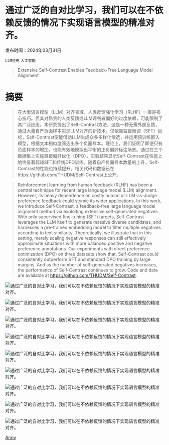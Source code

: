 # 通过广泛的自对比学习，我们可以在不依赖反馈的情况下实现语言模型的精准对齐。

发布时间：2024年03月31日

`LLM应用` `人工智能`

> Extensive Self-Contrast Enables Feedback-Free Language Model Alignment

# 摘要

> 在大型语言模型（LLM）对齐领域，人类反馈强化学习（RLHF）一直是核心技巧。但其对昂贵的人类反馈或LLM评判者偏好的过度依赖，可能限制了其广泛应用。本研究提出了Self-Contrast方法，这是一种无需外部反馈，通过大量自产负面样本实现LLM对齐的新技术。仅依靠监督微调（SFT）目标，Self-Contrast便能借助LLM生成众多多样化候选，并运用预训练嵌入模型，根据文本相似度筛选出多个负面样本。理论上，我们证明了即便只有负面样本的增加，也能有效地模拟出平衡的正负偏好标注场景。通过在三个数据集上实施直接偏好优化（DPO），实验结果显示Self-Contrast在性能上始终显著超越SFT和传统DPO训练。随着自产负面样本数量的上升，Self-Contrast的性能也持续提升。相关代码和数据已在https://github.com/THUDM/Self-Contrast上公开。

> Reinforcement learning from human feedback (RLHF) has been a central technique for recent large language model (LLM) alignment. However, its heavy dependence on costly human or LLM-as-Judge preference feedback could stymie its wider applications. In this work, we introduce Self-Contrast, a feedback-free large language model alignment method via exploiting extensive self-generated negatives. With only supervised fine-tuning (SFT) targets, Self-Contrast leverages the LLM itself to generate massive diverse candidates, and harnesses a pre-trained embedding model to filter multiple negatives according to text similarity. Theoretically, we illustrate that in this setting, merely scaling negative responses can still effectively approximate situations with more balanced positive and negative preference annotations. Our experiments with direct preference optimization (DPO) on three datasets show that, Self-Contrast could consistently outperform SFT and standard DPO training by large margins. And as the number of self-generated negatives increases, the performance of Self-Contrast continues to grow. Code and data are available at https://github.com/THUDM/Self-Contrast.

![通过广泛的自对比学习，我们可以在不依赖反馈的情况下实现语言模型的精准对齐。](../../../paper_images/2404.00604/x2.png)

![通过广泛的自对比学习，我们可以在不依赖反馈的情况下实现语言模型的精准对齐。](../../../paper_images/2404.00604/x3.png)

![通过广泛的自对比学习，我们可以在不依赖反馈的情况下实现语言模型的精准对齐。](../../../paper_images/2404.00604/x4.png)

![通过广泛的自对比学习，我们可以在不依赖反馈的情况下实现语言模型的精准对齐。](../../../paper_images/2404.00604/x5.png)

![通过广泛的自对比学习，我们可以在不依赖反馈的情况下实现语言模型的精准对齐。](../../../paper_images/2404.00604/x6.png)

![通过广泛的自对比学习，我们可以在不依赖反馈的情况下实现语言模型的精准对齐。](../../../paper_images/2404.00604/x7.png)

![通过广泛的自对比学习，我们可以在不依赖反馈的情况下实现语言模型的精准对齐。](../../../paper_images/2404.00604/x8.png)

![通过广泛的自对比学习，我们可以在不依赖反馈的情况下实现语言模型的精准对齐。](../../../paper_images/2404.00604/x9.png)

![通过广泛的自对比学习，我们可以在不依赖反馈的情况下实现语言模型的精准对齐。](../../../paper_images/2404.00604/x10.png)

[Arxiv](https://arxiv.org/abs/2404.00604)